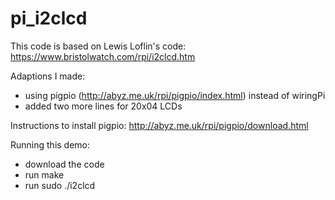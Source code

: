 # pi_i2clcd

This code is based on Lewis Loflin's code:
https://www.bristolwatch.com/rpi/i2clcd.htm

Adaptions I made:
- using pigpio (http://abyz.me.uk/rpi/pigpio/index.html) instead of wiringPi
- added two more lines for 20x04 LCDs

Instructions to install pigpio: http://abyz.me.uk/rpi/pigpio/download.html

Running this demo:
- download the code
- run make
- run sudo ./i2clcd
